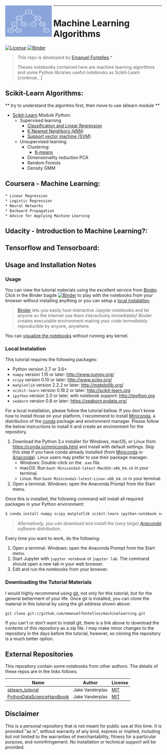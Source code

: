 <img src="./images/tree.png"
     width="150" height="100"
     style="float: left; margin-right: 5px;" />
***

# Machine Learning Algorithms
[![License](https://img.shields.io/github/license/mashape/apistatus.svg)](https://opensource.org/licenses/MIT)
[![Binder](https://mybinder.org/badge.svg)](https://mybinder.org/v2/gh/EmanuelFontelles/machineLearning.git/master?urlpath=lab)

> This repo is developed by [Emanuel Fontelles](https://github.com/emanuelfontelles).*
> 
> Theses notebooks contained here are machine learning algorithms and some Python libraries useful notebooks as Scikit-Learn [continue...]
> 

## Scikit-Learn Algorithms:
** try to understand the algoritms first, then move to use sklearn module **
* [Scikit-Learn](http://scikit-learn.org) Module Python:
  * Supervised learning
    * [Classification and Linear Regression](/notebook/01-sklearn/02.1-Machine-Learning-Intro.ipynb)
    * [K Nearest Neighbors (kNN)](/notebook/01-sklearn/02.2-Basic-Principles.ipynb)
    * [Support vector machine (SVM)](/notebook/01-sklearn/02.2-Basic-Principles.ipynb)
  * Unsupervised learning
    * Clustering:
      * [K-means](/notebook/01-sklearn/02.2-Basic-Principles.ipynb)
    * Dimensionality reduction PCA
    * Random Forests
    * Density GMM
## Coursera - Machine Learning:
    * Linear Regression
    * Logistic Regression
    * Neural Networks
    * Backward Propagation
    * Advice for Applying Machine Learning   
## Udacity - Introduction to Machine Learning?:

## Tensorflow and Tensorboard:

## Usage and Installation Notes
### Usage
You can view the tutorial materials using the excellent service from [Binder]. Click in the Binder bagde [![Binder](https://mybinder.org/badge.svg)][binder_lab] to play with the notebooks from your
browser without installing anything or you can setup a [local instalation](#local-instalation).

> [Binder] lets you easily host interactive Jupyter notebooks and let anyone on the internet use them interactively immediately! Binder creates executable environment making your code immediately reproducible by anyone, anywhere.

You can [visualize the notebooks](http://nbviewer.jupyter.org/github/emanuelfontelles/machineLearning/blob/master/Index.ipynb) without running any kernel.

[](#local-instalation)
### Local Instalation
This tutorial requires the following packages:

- Python version 2.7 or 3.6+
- `numpy` version 1.15 or later: http://www.numpy.org/
- `scipy` version 0.10 or later: http://www.scipy.org/
- `matplotlib` version 2.2.2 or later: http://matplotlib.org/
- `scikit-learn` version 0.19.2 or later: http://scikit-learn.org
- `ipython` version 2.0 or later, with notebook support: http://ipython.org
- `seaborn` version 0.8 or later: https://seaborn.pydata.org/

For a local installation, please follow the tutorial bellow. If you don't know how to install those on your platform, I recommend to install [Miniconda], a distribution of the [conda] package and environment manager. Please follow the below instructions
to install it and create an environment for the repository.

1. Download the Python 3.x installer for Windows, macOS, or Linux from
   <https://conda.io/miniconda.html> and install with default settings. Skip
   this step if you have conda already installed (from [Miniconda] or
   [Anaconda]). Linux users may prefer to use their package manager.
   * Windows: Double-click on the `.exe` file.
   * macOS: Run `bash Miniconda3-latest-MacOSX-x86_64.sh` in your terminal.
   * Linux: Run `bash Miniconda3-latest-Linux-x86_64.sh` in your terminal.
2. Open a terminal. Windows: open the Anaconda Prompt from the Start menu.

Once this is installed, the following command will install all required packages in your Python environment:
```bash 
$ conda install numpy scipy matplotlib scikit-learn ipython-notebook seaborn
```

> *Alternatively, you can download and install the (very large) [Anaconda] software distribution.*

Every time you want to work, do the following:

1. Open a terminal. Windows: open the Anaconda Prompt from the Start menu.
1. Start Jupyter with `jupyter notebook` or `jupyter lab`. The command should
   open a new tab in your web browser.
1. Edit and run the notebooks from your browser.

### Downloading the Tutorial Materials
I would highly recommend using [git], not only for this tutorial, but for the
general betterment of your life.  Once git is installed, you can clone the
material in this tutorial by using the git address shown above:

    git clone git://github.com/emanuelfontelles/machinelearning.git

If you can't or don't want to install git, there is a link above to download
the contents of this repository as a zip file.  I may make minor changes to
the repository in the days before the tutorial, however, so cloning the
repository is a much better option.

## External Repositories

This repository contain some notebooks from other authors.  The details of these repos are in the links follows:

| Name  | Author |License |
|---|---|---|
| [sklearn_tutorial](https://github.com/jakevdp/sklearn_tutorial) | Jake Vanderplas  | [MIT](https://github.com/jakevdp/sklearn_tutorial/blob/master/LICENSE)|
| [PythonDataScienceHandbook](https://github.com/jakevdp/PythonDataScienceHandbook) | Jake Vanderplas  | [MIT](https://github.com/jakevdp/PythonDataScienceHandbook/blob/master/LICENSE-CODE)|

## Disclaimer
This is a personal repository that is not meant for public use at this time. It is provided "as is", without warranty of any kind, express or implied, including but not limited to the warranties of merchantability, fitness for a particular purpose, and noninfringement. No installation or technical support will be provided.

[git]: https://git-scm.com
[python]: https://www.python.org
[scipy]: https://www.scipy.org
[anaconda]: https://www.anaconda.com/download/
[miniconda]: http://conda.pydata.org/miniconda.html
[conda]: https://conda.io
[conda-forge]: https://conda-forge.org
[Binder]: https://mybinder.org/
[binder_lab]: https://mybinder.org/v2/gh/EmanuelFontelles/machineLearning.git/master?urlpath=lab/tree/Index.ipynb
